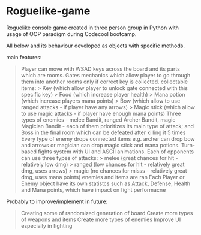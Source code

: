 # Roguelike-game
Roguelike console game created in three person group in Python with usage of OOP paradigm during Codecool bootcamp.

All below and its behaviour developed as objects with specific methods.

main features: 
  > Player can move with WSAD keys across the board and its parts which are rooms.
  > Gates mechanics which allow player to go through them into another rooms only if correct key is collected.
  > collectable items: 
    > Key (which allow player to unlock gate connected with this specific key)
    > Food (which increase player health)
    > Mana potion (which increase players mana points)
    > Bow (which allow to use ranged attacks - if player have any arrows)
    > Magic stick (which allow to use magic attacks - if player have enough mana points)
  > Three types of enemies - melee Bandit, ranged Archer Bandit, magic Magician Bandit - each of them prioritizes its main type of attack; and Boss in the final room which can be defeated after killing it 5 times
  > Every type of enemy drops connected items e.g. archer can drop bow and arrows or magician can drop magic stick and mana potions.
  > Turn-based fights system with UI and ASCII animations. Each of opponents can use three types of attacks: 
    > melee (great chances for hit - relatively low dmg)
    > ranged (low chances for hit - relatively great dmg, uses arrows)
    > magic (no chances for misss - relatively great dmg, uses mana points)
  > enemies and items are ran
  > Each Player or Enemy object have its own statistcs such as Attack, Defense, Health and Mana points, which have impact on fight performacne
  
Probably to improve/implement in future:
  > Creating some of randomized generation of board
  > Create more types of weapons and items
  > Create more types of enemies 
  > Improve UI especially in fighting 
